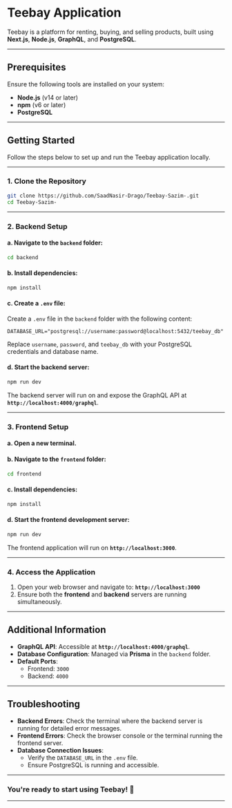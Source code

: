 # Teebay Application

Teebay is a platform for renting, buying, and selling products, built using **Next.js**, **Node.js**, **GraphQL**, and **PostgreSQL**.

---

## Prerequisites

Ensure the following tools are installed on your system:

- **Node.js** (v14 or later)
- **npm** (v6 or later)
- **PostgreSQL**

---

## Getting Started

Follow the steps below to set up and run the Teebay application locally.

---

### 1. Clone the Repository

```bash
git clone https://github.com/SaadNasir-Drago/Teebay-Sazim-.git
cd Teebay-Sazim-
```

---

### 2. Backend Setup

#### a. Navigate to the `backend` folder:
```bash
cd backend
```

#### b. Install dependencies:
```bash
npm install
```

#### c. Create a `.env` file:
Create a `.env` file in the `backend` folder with the following content:
```env
DATABASE_URL="postgresql://username:password@localhost:5432/teebay_db"
```
Replace `username`, `password`, and `teebay_db` with your PostgreSQL credentials and database name.

#### d. Start the backend server:
```bash
npm run dev
```

The backend server will run on and expose the GraphQL API at **`http://localhost:4000/graphql`**.

---

### 3. Frontend Setup

#### a. Open a new terminal.

#### b. Navigate to the `frontend` folder:
```bash
cd frontend
```

#### c. Install dependencies:
```bash
npm install
```

#### d. Start the frontend development server:
```bash
npm run dev
```

The frontend application will run on **`http://localhost:3000`**.

---

### 4. Access the Application

1. Open your web browser and navigate to: **`http://localhost:3000`**
2. Ensure both the **frontend** and **backend** servers are running simultaneously.

---

## Additional Information

- **GraphQL API**: Accessible at **`http://localhost:4000/graphql`**.
- **Database Configuration**: Managed via **Prisma** in the `backend` folder.
- **Default Ports**:
  - Frontend: `3000`
  - Backend: `4000`

---

## Troubleshooting

- **Backend Errors**: Check the terminal where the backend server is running for detailed error messages.
- **Frontend Errors**: Check the browser console or the terminal running the frontend server.
- **Database Connection Issues**:
  - Verify the `DATABASE_URL` in the `.env` file.
  - Ensure PostgreSQL is running and accessible.

---

### You're ready to start using **Teebay**! 🎉

---
